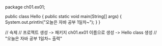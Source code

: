 package ch01.ex01;

public class Hello {
	public static void main(String[] args) {
		System.out.println("오늘은 자바 공부 1일차~");
	}
}

// 숙제
// 프로젝트 생성 -> 패키지 ch01.ex01 이름으로 생성 -> Hello class 생성
// "오늘은 자바 공부 1일차~ 출력"
 
